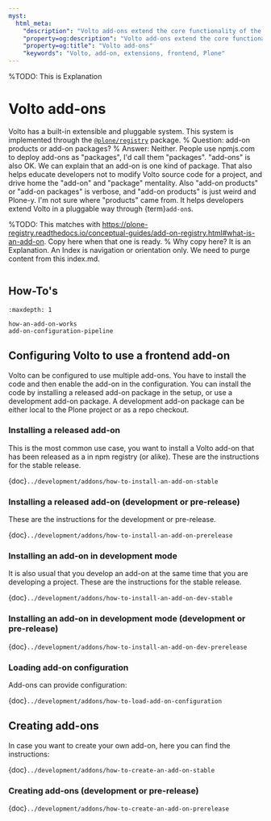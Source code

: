 ```yaml
---
myst:
  html_meta:
    "description": "Volto add-ons extend the core functionality of the Plone CMS frontend."
    "property=og:description": "Volto add-ons extend the core functionality of the Plone CMS frontend."
    "property=og:title": "Volto add-ons"
    "keywords": "Volto, add-on, extensions, frontend, Plone"
---
```


%TODO: This is Explanation
# Volto add-ons

Volto has a built-in extensible and pluggable system.
This system is implemented through the [`@plone/registry`](https://plone-registry.readthedocs.io/) package.
% Question: add-on products or add-on packages?
% Answer: Neither. People use npmjs.com to deploy add-ons as "packages", I'd call them "packages". "add-ons" is also OK. We can explain that an add-on is one kind of package. That also helps educate developers not to modify Volto source code for a project, and drive home the "add-on" and "package" mentality. Also "add-on products" or "add-on packages" is verbose, and "add-on products" is just weird and Plone-y. I'm not sure where "products" came from.
It helps developers extend Volto in a pluggable way through {term}`add-on`s.

%TODO: This matches with https://plone-registry.readthedocs.io/conceptual-guides/add-on-registry.html#what-is-an-add-on. Copy here when that one is ready.
% Why copy here? It is an Explanation. An Index is navigation or orientation only. We need to purge content from this index.md.

```{include} what-is-an-add-on.md
```

## How-To's
```{toctree}
:maxdepth: 1

how-an-add-on-works
add-on-configuration-pipeline
```

## Configuring Volto to use a frontend add-on

Volto can be configured to use multiple add-ons.
You have to install the code and then enable the add-on in the configuration.
You can install the code by installing a released add-on package in the setup, or use a development add-on package.
A development add-on package can be either local to the Plone project or as a repo checkout.

### Installing a released add-on

This is the most common use case, you want to install a Volto add-on that has been released as a in npm registry (or alike).
These are the instructions for the stable release.

{doc}`../development/addons/how-to-install-an-add-on-stable`

### Installing a released add-on (development or pre-release)

These are the instructions for the development or pre-release.

{doc}`../development/addons/how-to-install-an-add-on-prerelease`

### Installing an add-on in development mode

It is also usual that you develop an add-on at the same time that you are developing a project.
These are the instructions for the stable release.

{doc}`../development/addons/how-to-install-an-add-on-dev-stable`

### Installing an add-on in development mode (development or pre-release)

{doc}`../development/addons/how-to-install-an-add-on-dev-prerelease`

### Loading add-on configuration

Add-ons can provide configuration:

{doc}`../development/addons/how-to-load-add-on-configuration`

## Creating add-ons

In case you want to create your own add-on, here you can find the instructions:

{doc}`../development/addons/how-to-create-an-add-on-stable`

### Creating add-ons (development or pre-release)

{doc}`../development/addons/how-to-create-an-add-on-prerelease`
